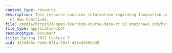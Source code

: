 ```yaml
---
content_type: resource
description: This resource contains information regarding Innovation and Adoption
  of New Practices.
file: /media/https%3A/open-learning-course-data-rc.s3.amazonaws.com/hst-s14-health-information-systems-to-improve-quality-of-care-in-resource-poor-settings-spring-2012/42fd468c7a56871a28afd21ed558b330_MITHST_S14S12_lec12_1107.pdf
file_type: application/pdf
resourcetype: Document
title: Spring 2011 Lecture 7
uid: 42fd468c-7a56-871a-28af-d21ed558b330
---
```


